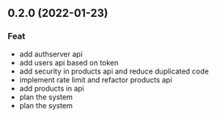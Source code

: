 ## 0.2.0 (2022-01-23)

### Feat

- add authserver api
- add users api based on token
- add security in products api and reduce duplicated code
- implement rate limit and refactor products api
- add products in api
- plan the system
- plan the system
